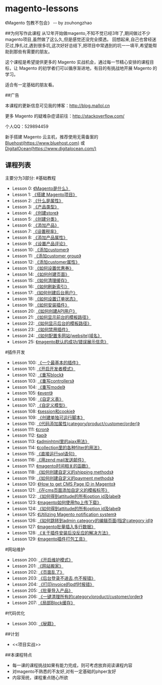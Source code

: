 # magento-lessons
《Magento 包教不包会》 -- by zouhongzhao

##为何写作此课程
从12年开始做magento,不知不觉已经3年了,期间做过不少magento项目,虽然做了这么久,但是感觉还没完全摸透。
回想起来,自己也曾经迷茫过,挣扎过,遇到很多坑,这次好好总结下,把项目中常遇到的坑一一填平,希望能帮助到那些有需要的朋友。

这个课程是希望提供更多的 Magento 实战机会，通过每一节精心安排的课程目标，让 Magento 的初学者们可以循序渐进地，有目的有挑战地开展 Magento 的学习。

适合有一定基础的朋友看。

##广告

本课程的更新信息可见我的博客：http://blog.mallol.cn

更多 Magento 的疑难杂症请前往：http://stackoverflow.com/

个人QQ：529894459

新手搭建 Magento 云主机，推荐使用无需备案的 [Bluehost(https://www.bluehost.com)](https://www.bluehost.com) 或 [DigitalOcean(https://www.digitalocean.com/)](https://www.digitalocean.com/?refcode=59a08293127f)

## 课程列表
主要分为3部分:
#基础教程
* Lesson 0: [《Magento是什么》](https://github.com/zouhongzhao/magento-lessons/tree/master/基础教程/lesson0)
* Lesson 1: [《搭建 Magento项目》](https://github.com/zouhongzhao/magento-lessons/tree/master/基础教程/lesson1)
* Lesson 2: [《什么是属性》](https://github.com/zouhongzhao/magento-lessons/tree/master/基础教程/lesson2)
* Lesson 3: [《产品类型》](https://github.com/zouhongzhao/magento-lessons/tree/master/基础教程/lesson3)
* Lesson 4: [《创建store》](https://github.com/zouhongzhao/magento-lessons/tree/master/基础教程/lesson4)
* Lesson 5: [《创建分类》](https://github.com/zouhongzhao/magento-lessons/tree/master/基础教程/lesson5)
* Lesson 6: [《添加产品》](https://github.com/zouhongzhao/magento-lessons/tree/master/基础教程/lesson6)
* Lesson 7: [《设置税率》](https://github.com/zouhongzhao/magento-lessons/tree/master/基础教程/lesson7)
* Lesson 8: [《添加产品属性》](https://github.com/zouhongzhao/magento-lessons/tree/master/基础教程/lesson8)
* Lesson 9: [《设置产品评论》](https://github.com/zouhongzhao/magento-lessons/tree/master/基础教程/lesson9)
* Lesson 10: [《添加customer》](https://github.com/zouhongzhao/magento-lessons/tree/master/基础教程/lesson10)
* Lesson 11: [《添加customer group》](https://github.com/zouhongzhao/magento-lessons/tree/master/基础教程/lesson11)
* Lesson 12: [《添加customer属性》](https://github.com/zouhongzhao/magento-lessons/tree/master/基础教程/lesson12)
* Lesson 13: [《如何设置优惠券》](https://github.com/zouhongzhao/magento-lessons/tree/master/基础教程/lesson13)
* Lesson 14: [《如何创建页面》](https://github.com/zouhongzhao/magento-lessons/tree/master/基础教程/lesson14)
* Lesson 15: [《如何清理缓存》](https://github.com/zouhongzhao/magento-lessons/tree/master/基础教程/lesson15)
* Lesson 16: [《如何刷新索引》](https://github.com/zouhongzhao/magento-lessons/tree/master/基础教程/lesson16)
* Lesson 17: [《如何创建后台用户》](https://github.com/zouhongzhao/magento-lessons/tree/master/基础教程/lesson17)
* Lesson 18: [《如何设置订单状态》](https://github.com/zouhongzhao/magento-lessons/tree/master/基础教程/lesson18)
* Lesson 19: [《如何安装插件》](https://github.com/zouhongzhao/magento-lessons/tree/master/基础教程/lesson19)
* Lesson 20: [《如何创建API用户》](https://github.com/zouhongzhao/magento-lessons/tree/master/基础教程/lesson20)
* Lesson 21: [《如何显示前台的模板路径》](https://github.com/zouhongzhao/magento-lessons/tree/master/基础教程/lesson21)
* Lesson 22: [《如何显示后台的模板路径》](https://github.com/zouhongzhao/magento-lessons/tree/master/基础教程/lesson22)
* Lesson 23: [《如何禁用插件》](https://github.com/zouhongzhao/magento-lessons/tree/master/基础教程/lesson23)
* Lesson 24: [《如何配置多网站(website)域名》](https://github.com/zouhongzhao/magento-lessons/tree/master/基础教程/lesson24)
* Lesson 25: [《magento默认的成功/错误展示信息》](https://github.com/zouhongzhao/magento-lessons/tree/master/基础教程/lesson25)

#插件开发
* Lesson 100: [《一个最基本的插件》](https://github.com/zouhongzhao/magento-lessons/tree/master/插件开发/lesson100)
* Lesson 101: [《开启开发者模式》](https://github.com/zouhongzhao/magento-lessons/tree/master/插件开发/lesson101)
* Lesson 102: [《重写block》](https://github.com/zouhongzhao/magento-lessons/tree/master/插件开发/lesson102)
* Lesson 103: [《重写controllers》](https://github.com/zouhongzhao/magento-lessons/tree/master/插件开发/lesson103)
* Lesson 104: [《重写model》](https://github.com/zouhongzhao/magento-lessons/tree/master/插件开发/lesson104)
* Lesson 105: [《event》](https://github.com/zouhongzhao/magento-lessons/tree/master/插件开发/lesson105)
* Lesson 106: [《自定义表》](https://github.com/zouhongzhao/magento-lessons/tree/master/插件开发/lesson106)
* Lesson 107: [《自定义模型》](https://github.com/zouhongzhao/magento-lessons/tree/master/插件开发/lesson107)
* Lesson 108: [《session和cookie》](https://github.com/zouhongzhao/magento-lessons/tree/master/插件开发/lesson108)
* Lesson 109: [《创建单独可运行脚本》](https://github.com/zouhongzhao/magento-lessons/tree/master/插件开发/lesson109)
* Lesson 110: [《代码添加属性(category/product/customer/order)》](https://github.com/zouhongzhao/magento-lessons/tree/master/插件开发/lesson110)
* Lesson 111: [《cron》](https://github.com/zouhongzhao/magento-lessons/tree/master/插件开发/lesson111)
* Lesson 112: [《api》](https://github.com/zouhongzhao/magento-lessons/tree/master/插件开发/lesson112)
* Lesson 113: [《adminhtml里的ajax用法》](https://github.com/zouhongzhao/magento-lessons/tree/master/插件开发/lesson113)
* Lesson 114: [《collection里的各种filter的用法》](https://github.com/zouhongzhao/magento-lessons/tree/master/插件开发/lesson114)
* Lesson 115: [《直接运行sql语句》](https://github.com/zouhongzhao/magento-lessons/tree/master/插件开发/lesson115)
* Lesson 116: [《用zend mail发送邮件》](https://github.com/zouhongzhao/magento-lessons/tree/master/插件开发/lesson116)
* Lesson 117: [《magento时间相关的函数》](https://github.com/zouhongzhao/magento-lessons/tree/master/插件开发/lesson117)
* Lesson 118: [《如何创建自定义的shipping methods》](https://github.com/zouhongzhao/magento-lessons/tree/master/插件开发/lesson118)
* Lesson 119: [《如何创建自定义的payment methods》](https://github.com/zouhongzhao/magento-lessons/tree/master/插件开发/lesson119)
* Lesson 120: [《How to get CMS Page ID in Magento》](https://github.com/zouhongzhao/magento-lessons/tree/master/插件开发/lesson120)
* Lesson 121: [《在cms页面添加自定义的模板标签》](https://github.com/zouhongzhao/magento-lessons/tree/master/插件开发/lesson121)
* Lesson 122: [《如何得到attitude的所有option id及label》](https://github.com/zouhongzhao/magento-lessons/tree/master/插件开发/lesson122)
* Lesson 123: [《magento如何使用ftp上传下载》](https://github.com/zouhongzhao/magento-lessons/tree/master/插件开发/lesson123)
* Lesson 124: [《如何得到attitude的所有option id及label》](https://github.com/zouhongzhao/magento-lessons/tree/master/插件开发/lesson124)
* Lesson 125: [《Utilizing Magento notification system》](https://github.com/zouhongzhao/magento-lessons/tree/master/插件开发/lesson125)
* Lesson 126: [《如何跳转到admin category的编辑页面(指定category id)》](https://github.com/zouhongzhao/magento-lessons/tree/master/插件开发/lesson126)
* Lesson 127: [《magento批量插入多行数据》](https://github.com/zouhongzhao/magento-lessons/tree/master/插件开发/lesson127)
* Lesson 128: [《关于插件安装后没反应的解决方法》](https://github.com/zouhongzhao/magento-lessons/tree/master/插件开发/lesson128)
* Lesson 129: [《magento插件打包工具》](https://github.com/zouhongzhao/magento-lessons/tree/master/插件开发/lesson129)

#网站维护
* Lesson 200: [《开启维护模式》](https://github.com/zouhongzhao/magento-lessons/tree/master/网站维护/lesson200)
* Lesson 201: [《网站搬家》](https://github.com/zouhongzhao/magento-lessons/tree/master/网站维护/lesson201)
* Lesson 202: [《页面乱了》](https://github.com/zouhongzhao/magento-lessons/tree/master/网站维护/lesson202)
* Lesson 203: [《后台登录不进去,也不报错》](https://github.com/zouhongzhao/magento-lessons/tree/master/网站维护/lesson203)
* Lesson 204: [《打印invoice的pdf时报错》](https://github.com/zouhongzhao/magento-lessons/tree/master/网站维护/lesson204)
* Lesson 205: [《批量导入产品》](https://github.com/zouhongzhao/magento-lessons/tree/master/网站维护/lesson205)
* Lesson 206: [《一键清理所有的category/product/customer/order》](https://github.com/zouhongzhao/magento-lessons/tree/master/网站维护/lesson206)
* Lesson 207: [《局部Block缓存》](https://github.com/zouhongzhao/magento-lessons/tree/master/网站维护/lesson207)

#代码优化
* Lesson 300: [《秘籍》](https://github.com/zouhongzhao/magento-lessons/tree/master/网站维护/lesson300)

##计划
* <<项目实战>>

##本课程特点
* 每一课的课程挑战如果有能力完成，则可考虑放弃阅读课程内容
* 对magento不熟悉的不友好,对有一定基础的phper友好
* 内容笼统，课程重点随心所欲

